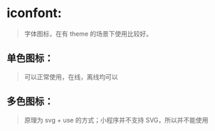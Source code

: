# iconfont:
> 字体图标，在有 theme 的场景下使用比较好。

## 单色图标：
> 可以正常使用，在线，离线均可以

## 多色图标：
> 原理为 svg + use 的方式；小程序并不支持 SVG，所以并不能使用